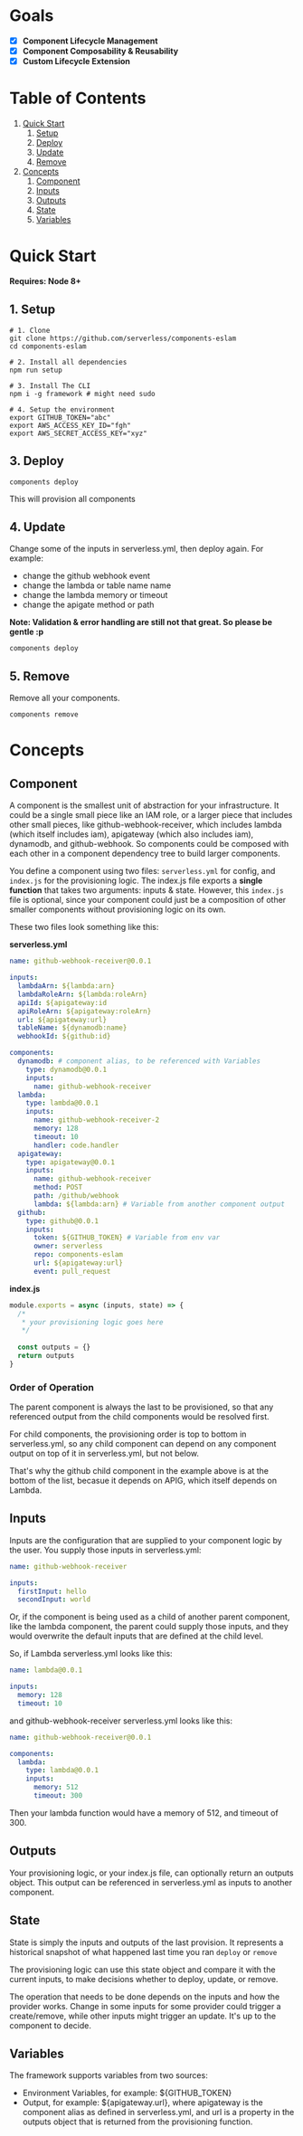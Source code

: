 # Goals

- [x] **Component Lifecycle Management**
- [x] **Component Composability & Reusability**
- [x] **Custom Lifecycle Extension**

# Table of Contents
1. [Quick Start](#quick-start)
    1. [Setup](#1-setup)
    2. [Deploy](#2-deploy)
    3. [Update](#3-update)
    4. [Remove](#4-remove)
2. [Concepts](#concepts)
    1. [Component](#component)
    2. [Inputs](#inputs)
    3. [Outputs](#outputs)
    4. [State](#state)
    5. [Variables](#variables)

# Quick Start
**Requires: Node 8+**

## 1. Setup

```
# 1. Clone
git clone https://github.com/serverless/components-eslam
cd components-eslam

# 2. Install all dependencies
npm run setup

# 3. Install The CLI
npm i -g framework # might need sudo

# 4. Setup the environment
export GITHUB_TOKEN="abc"
export AWS_ACCESS_KEY_ID="fgh"
export AWS_SECRET_ACCESS_KEY="xyz"
```

## 3. Deploy

```
components deploy
```
This will provision all components

## 4. Update

Change some of the inputs in serverless.yml, then deploy again. For example:

- change the github webhook event
- change the lambda or table name name
- change the lambda memory or timeout
- change the apigate method or path

**Note: Validation & error handling are still not that great. So please be gentle :p**

```
components deploy
```

## 5. Remove

Remove all your components.

```
components remove
```

# Concepts

## Component
A component is the smallest unit of abstraction for your infrastructure. It could be a single small piece like an IAM role, or a larger piece that includes other small pieces, like github-webhook-receiver, which includes lambda (which itself includes iam), apigateway (which also includes iam), dynamodb, and github-webhook. So components could be composed with each other in a component dependency tree to build larger components.

You define a component using two files: `serverless.yml` for config, and `index.js` for the provisioning logic. The index.js file exports a **single function** that takes two arguments: inputs & state. However, this `index.js` file is optional, since your component could just be a composition of other smaller components without provisioning logic on its own.

These two files look something like this:

**serverless.yml**



```yml
name: github-webhook-receiver@0.0.1

inputs: 
  lambdaArn: ${lambda:arn}
  lambdaRoleArn: ${lambda:roleArn}
  apiId: ${apigateway:id
  apiRoleArn: ${apigateway:roleArn}
  url: ${apigateway:url}
  tableName: ${dynamodb:name}
  webhookId: ${github:id}

components:
  dynamodb: # component alias, to be referenced with Variables
    type: dynamodb@0.0.1
    inputs:
      name: github-webhook-receiver
  lambda:
    type: lambda@0.0.1
    inputs:
      name: github-webhook-receiver-2
      memory: 128
      timeout: 10
      handler: code.handler
  apigateway:
    type: apigateway@0.0.1
    inputs:
      name: github-webhook-receiver
      method: POST
      path: /github/webhook
      lambda: ${lambda:arn} # Variable from another component output
  github:
    type: github@0.0.1
    inputs:
      token: ${GITHUB_TOKEN} # Variable from env var
      owner: serverless
      repo: components-eslam
      url: ${apigateway:url}
      event: pull_request
```

**index.js**


```js
module.exports = async (inputs, state) => {
  /*
   * your provisioning logic goes here
   */
  
  const outputs = {}
  return outputs
}

```

### Order of Operation

The parent component is always the last to be provisioned, so that any referenced output from the child components would be resolved first.

For child components, the provisioning order is top to bottom in serverless.yml, so any child component can depend on any component output on top of it in serverless.yml, but not below.

That's why the github child component in the example above is at the bottom of the list, becasue it depends on APIG, which itself depends on Lambda.

## Inputs
Inputs are the configuration that are supplied to your component logic by the user. You supply those inputs in serverless.yml:

```yml
name: github-webhook-receiver

inputs:
  firstInput: hello
  secondInput: world
```

Or, if the component is being used as a child of another parent component, like the lambda component, the parent could supply those inputs, and they would overwrite the default inputs that are defined at the child level.

So, if Lambda serverless.yml looks like this:

```yml
name: lambda@0.0.1

inputs:
  memory: 128
  timeout: 10
```

and github-webhook-receiver serverless.yml looks like this:

```yml
name: github-webhook-receiver@0.0.1

components:
  lambda:
    type: lambda@0.0.1
    inputs:
      memory: 512
      timeout: 300
```
Then your lambda function would have a memory of 512, and timeout of 300.

## Outputs
Your provisioning logic, or your index.js file, can optionally return an outputs object. This output can be referenced in serverless.yml as inputs to another component.


## State
State is simply the inputs and outputs of the last provision. It represents a historical snapshot of what happened last time you ran `deploy` or `remove`

The provisioning logic can use this state object and compare it with the current inputs, to make decisions whether to deploy, update, or remove.

The operation that needs to be done depends on the inputs and how the provider works. Change in some inputs for some provider could trigger a create/remove, while other inputs might trigger an update. It's up to the component to decide.

## Variables
The framework supports variables from two sources:

- Environment Variables, for example: ${GITHUB_TOKEN}
- Output, for example: ${apigateway.url}, where apigateway is the component alias as defined in serverless.yml, and url is a property in the outputs object that is returned from the provisioning function.
